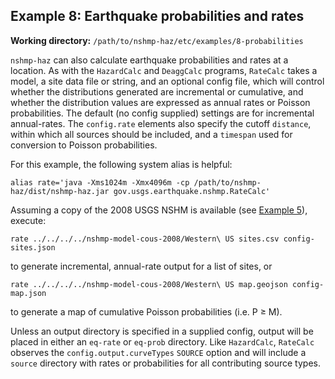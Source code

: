 Example 8: Earthquake probabilities and rates
---------------------------------------------

__Working directory:__ `/path/to/nshmp-haz/etc/examples/8-probabilities`

`nshmp-haz` can also calculate earthquake probabilities and rates at a location. As with the `HazardCalc` and `DeaggCalc` programs, `RateCalc` takes a model, a site data file or string, and an optional config file, which will control whether the distributions generated are incremental or cumulative, and whether the distribution values are expressed as annual rates or Poisson probabilities. The default (no config supplied) settings are for incremental annual-rates. The `config.rate` elements also specify the cutoff `distance`, within which all sources should be included, and a `timespan` used for conversion to Poisson probabilities.

For this example, the following system alias is helpful:

```Shell
alias rate='java -Xms1024m -Xmx4096m -cp /path/to/nshmp-haz/dist/nshmp-haz.jar gov.usgs.earthquake.nshmp.RateCalc'
```

Assuming a copy of the 2008 USGS NSHM is available (see [Example 5](../5-complex-model)), execute:

```Shell
rate ../../../../nshmp-model-cous-2008/Western\ US sites.csv config-sites.json
```

to generate incremental, annual-rate output for a list of sites, or

```Shell
rate ../../../../nshmp-model-cous-2008/Western\ US map.geojson config-map.json
```

to generate a map of cumulative Poisson probabilities (i.e. P ≥ M).

Unless an output directory is specified in a supplied config, output will be placed in either an `eq-rate` or `eq-prob` directory. Like `HazardCalc`, `RateCalc` observes the `config.output.curveTypes` `SOURCE` option and will include a `source` directory with rates or probabilities for all contributing source types.
